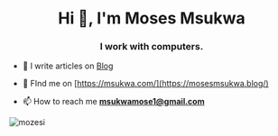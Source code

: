 <h1 align="center">Hi 👋, I'm Moses Msukwa</h1>
<h3 align="center">I work with computers.</h3>

- 📝 I write articles on [Blog](https://mosesmsukwa.blog/)
  
- 📝 FInd me on [https://msukwa.com/](https://mosesmsukwa.blog/)

- 📫 How to reach me **msukwamose1@gmail.com**

<p><img align="center" src="https://github-readme-stats-sigma-five.vercel.app/api/top-langs?username=mozesi&show_icons=true&locale=en&layout=compact" alt="mozesi" /></p>

